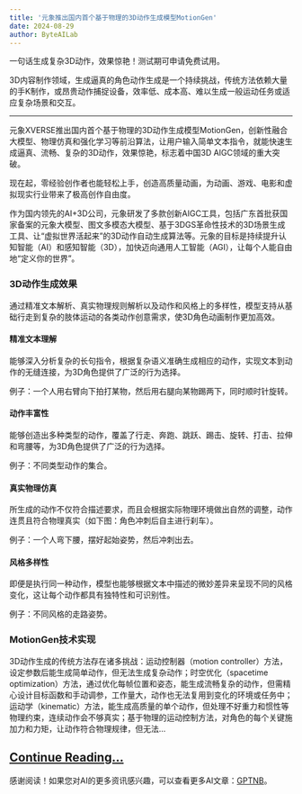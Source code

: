 ```yaml
---
title: '元象推出国内首个基于物理的3D动作生成模型MotionGen'
date: 2024-08-29
author: ByteAILab
---
```


一句话生成复杂3D动作，效果惊艳！测试期可申请免费试用。

3D内容制作领域，生成逼真的角色动作生成是一个持续挑战，传统方法依赖大量的手K制作，或昂贵动作捕捉设备，效率低、成本高、难以生成一般运动任务或适应复杂场景和交互。

---


元象XVERSE推出国内首个基于物理的3D动作生成模型MotionGen，创新性融合大模型、物理仿真和强化学习等前沿算法，让用户输入简单文本指令，就能快速生成逼真、流畅、复杂的3D动作，效果惊艳，标志着中国3D AIGC领域的重大突破。

现在起，零经验创作者也能轻松上手，创造高质量动画，为动画、游戏、电影和虚拟现实行业带来了极高创作自由度。

作为国内领先的AI+3D公司，元象研发了多款创新AIGC工具，包括广东首批获国家备案的元象大模型、图文多模态大模型、基于3DGS革命性技术的3D场景生成工具、让“虚拟世界活起来”的3D动作自动生成算法等。元象的目标是持续提升认知智能（AI）和感知智能（3D），加快迈向通用人工智能（AGI），让每个人能自由地“定义你的世界”。

### 3D动作生成效果

通过精准文本解析、真实物理规则解析以及动作和风格上的多样性，模型支持从基础行走到复杂的肢体运动的各类动作创意需求，使3D角色动画制作更加高效。

#### 精准文本理解

能够深入分析复杂的长句指令，根据复杂语义准确生成相应的动作，实现文本到动作的无缝连接，为3D角色提供了广泛的行为选择。

例子：一个人用右臂向下拍打某物，然后用右腿向某物踢两下，同时顺时针旋转。

#### 动作丰富性

能够创造出多种类型的动作，覆盖了行走、奔跑、跳跃、踢击、旋转、打击、拉伸和弯腰等，为3D角色提供了广泛的行为选择。

例子：不同类型动作的集合。

#### 真实物理仿真

所生成的动作不仅符合描述要求，而且会根据实际物理环境做出自然的调整，动作连贯且符合物理真实（如下图：角色冲刺后自主进行刹车）。

例子：一个人弯下腰，摆好起始姿势，然后冲刺出去。

#### 风格多样性

即便是执行同一种动作，模型也能够根据文本中描述的微妙差异来呈现不同的风格变化，这让每个动作都具有独特性和可识别性。

例子：不同风格的走路姿势。

### MotionGen技术实现

3D动作生成的传统方法存在诸多挑战：运动控制器（motion controller）方法，设定参数后能生成简单动作，但无法生成复杂动作；时空优化（spacetime optimization）方法，通过优化每帧位置和姿态，能生成流畅复杂的动作，但需精心设计目标函数和手动调参，工作量大，动作也无法复用到变化的环境或任务中；运动学（kinematic）方法，能生成高质量的单个动作，但处理不好重力和惯性等物理约束，连续动作会不够真实；基于物理的运动控制方法，对角色的每个关键施加力和力矩，让动作符合物理规律，但无法...

[Continue Reading...](#)
---
感谢阅读！如果您对AI的更多资讯感兴趣，可以查看更多AI文章：[GPTNB](https://gptnb.com)。
